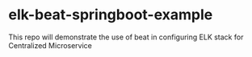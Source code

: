 # elk-beat-springboot-example
This repo will demonstrate the use of beat in configuring ELK stack for Centralized Microservice
